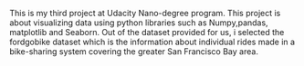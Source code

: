 This is my third project at Udacity Nano-degree program. This project is about visualizing data using python libraries such as Numpy,pandas, matplotlib and Seaborn. Out of the dataset provided for us, i selected the fordgobike dataset which is the information about individual rides made in a bike-sharing system covering the greater San Francisco Bay area.
